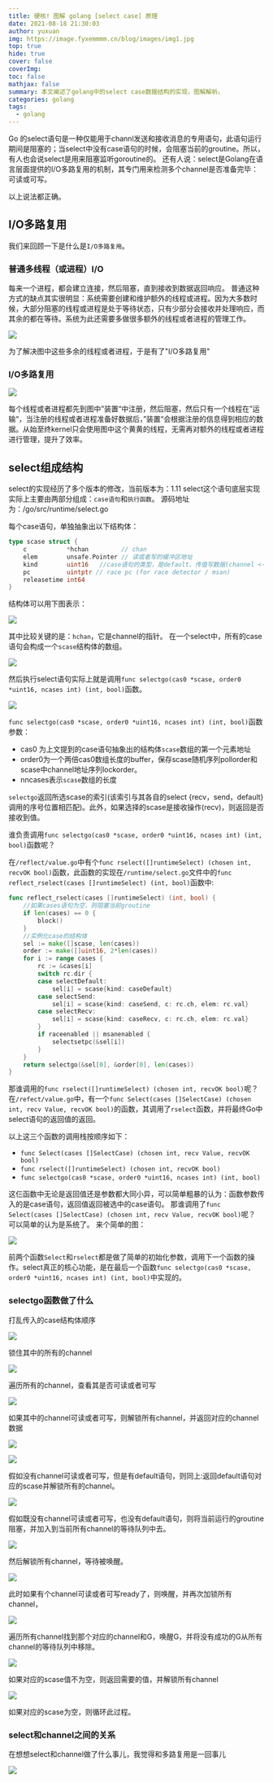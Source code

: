 ```yaml
---
title: 硬核! 图解 golang [select case] 原理
date: 2021-08-18 21:30:03
author: yuxuan
img: https://image.fyxemmmm.cn/blog/images/img1.jpg
top: true
hide: true
cover: false
coverImg: 
toc: false
mathjax: false
summary: 本文阐述了golang中的select case数据结构的实现，图解解析。
categories: golang
tags:
  - golang
---
```


Go 的select语句是一种仅能用于channl发送和接收消息的专用语句，此语句运行期间是阻塞的；当select中没有case语句的时候，会阻塞当前的groutine。所以，有人也会说select是用来阻塞监听goroutine的。
 还有人说：select是Golang在语言层面提供的I/O多路复用的机制，其专门用来检测多个channel是否准备完毕：可读或可写。

以上说法都正确。



## I/O多路复用

我们来回顾一下是什么是`I/O多路复用`。

### 普通多线程（或进程）I/O

每来一个进程，都会建立连接，然后阻塞，直到接收到数据返回响应。
 普通这种方式的缺点其实很明显：系统需要创建和维护额外的线程或进程。因为大多数时候，大部分阻塞的线程或进程是处于等待状态，只有少部分会接收并处理响应，而其余的都在等待。系统为此还需要多做很多额外的线程或者进程的管理工作。

![](https://image.fyxemmmm.cn/blog/images/%E8%B5%84%E6%BA%90/select1.webp)

为了解决图中这些多余的线程或者进程，于是有了"I/O多路复用"

### I/O多路复用

![](https://image.fyxemmmm.cn/blog/images/%E8%B5%84%E6%BA%90/select2.webp)

每个线程或者进程都先到图中”装置“中注册，然后阻塞，然后只有一个线程在”运输“，当注册的线程或者进程准备好数据后，”装置“会根据注册的信息得到相应的数据。从始至终kernel只会使用图中这个黄黄的线程，无需再对额外的线程或者进程进行管理，提升了效率。

## select组成结构

select的实现经历了多个版本的修改，当前版本为：1.11
 select这个语句底层实现实际上主要由两部分组成：`case语句`和`执行函数`。
 源码地址为：/go/src/runtime/select.go

每个case语句，单独抽象出以下结构体：



```go
type scase struct {
    c           *hchan         // chan
    elem        unsafe.Pointer // 读或者写的缓冲区地址
    kind        uint16   //case语句的类型，是default、传值写数据(channel <-) 还是  取值读数据(<- channel)
    pc          uintptr // race pc (for race detector / msan)
    releasetime int64
}
```

结构体可以用下图表示：



![](https://image.fyxemmmm.cn/blog/images/%E8%B5%84%E6%BA%90/select3.webp)



 其中比较关键的是：`hchan`，它是channel的指针。
 在一个select中，所有的case语句会构成一个`scase`结构体的数组。



![](https://image.fyxemmmm.cn/blog/images/%E8%B5%84%E6%BA%90/select4.webp)



然后执行select语句实际上就是调用`func selectgo(cas0 *scase, order0 *uint16, ncases int) (int, bool)`函数。

![](https://image.fyxemmmm.cn/blog/images/%E8%B5%84%E6%BA%90/select5.webp)



`func selectgo(cas0 *scase, order0 *uint16, ncases int) (int, bool)`函数参数：

- cas0 为上文提到的case语句抽象出的结构体`scase`数组的第一个元素地址
- order0为一个两倍cas0数组长度的buffer，保存scase随机序列pollorder和scase中channel地址序列lockorder。
- nncases表示`scase`数组的长度

`selectgo`返回所选scase的索引(该索引与其各自的select {recv，send，default}调用的序号位置相匹配)。此外，如果选择的scase是接收操作(recv)，则返回是否接收到值。

谁负责调用`func selectgo(cas0 *scase, order0 *uint16, ncases int) (int, bool)`函数呢？

在`/reflect/value.go`中有个`func rselect([]runtimeSelect) (chosen int, recvOK bool)`函数，此函数的实现在`/runtime/select.go`文件中的`func reflect_rselect(cases []runtimeSelect) (int, bool)`函数中:



```go
func reflect_rselect(cases []runtimeSelect) (int, bool) { 
    //如果cases语句为空，则阻塞当前groutine
    if len(cases) == 0 {
        block()
    }
    //实例化case的结构体
    sel := make([]scase, len(cases))
    order := make([]uint16, 2*len(cases))
    for i := range cases {
        rc := &cases[i]
        switch rc.dir {
        case selectDefault:
            sel[i] = scase{kind: caseDefault}
        case selectSend:
            sel[i] = scase{kind: caseSend, c: rc.ch, elem: rc.val}
        case selectRecv:
            sel[i] = scase{kind: caseRecv, c: rc.ch, elem: rc.val}
        }
        if raceenabled || msanenabled {
            selectsetpc(&sel[i])
        }
    }
    return selectgo(&sel[0], &order[0], len(cases))
}
```

那谁调用的`func rselect([]runtimeSelect) (chosen int, recvOK bool)`呢？
 在`/refect/value.go`中，有一个`func Select(cases []SelectCase) (chosen int, recv Value, recvOK bool)`的函数，其调用了`rselect`函数，并将最终Go中select语句的返回值的返回。

以上这三个函数的调用栈按顺序如下：

- `func Select(cases []SelectCase) (chosen int, recv Value, recvOK bool)`
- `func rselect([]runtimeSelect) (chosen int, recvOK bool)`
- `func selectgo(cas0 *scase, order0 *uint16, ncases int) (int, bool)`

这仨函数中无论是返回值还是参数都大同小异，可以简单粗暴的认为：函数参数传入的是case语句，返回值返回被选中的case语句。
 那谁调用了`func Select(cases []SelectCase) (chosen int, recv Value, recvOK bool)`呢？
 可以简单的认为是系统了。
 来个简单的图：

![](https://image.fyxemmmm.cn/blog/images/%E8%B5%84%E6%BA%90/select6.webp)

前两个函数`Select`和`rselect`都是做了简单的初始化参数，调用下一个函数的操作。select真正的核心功能，是在最后一个函数`func selectgo(cas0 *scase, order0 *uint16, ncases int) (int, bool)`中实现的。

### selectgo函数做了什么

打乱传入的case结构体顺序

![](https://image.fyxemmmm.cn/blog/images/%E8%B5%84%E6%BA%90/select7.webp)



锁住其中的所有的channel



![](https://image.fyxemmmm.cn/blog/images/%E8%B5%84%E6%BA%90/select8.webp)



遍历所有的channel，查看其是否可读或者可写

![](https://image.fyxemmmm.cn/blog/images/%E8%B5%84%E6%BA%90/select9.webp)



如果其中的channel可读或者可写，则解锁所有channel，并返回对应的channel数据

![](https://image.fyxemmmm.cn/blog/images/%E8%B5%84%E6%BA%90/select10.webp)



![](https://image.fyxemmmm.cn/blog/images/%E8%B5%84%E6%BA%90/select11.webp)



假如没有channel可读或者可写，但是有default语句，则同上:返回default语句对应的scase并解锁所有的channel。

![](https://image.fyxemmmm.cn/blog/images/%E8%B5%84%E6%BA%90/select11.webp)



假如既没有channel可读或者可写，也没有default语句，则将当前运行的groutine阻塞，并加入到当前所有channel的等待队列中去。

![](https://image.fyxemmmm.cn/blog/images/%E8%B5%84%E6%BA%90/select12.webp)



然后解锁所有channel，等待被唤醒。



![](https://image.fyxemmmm.cn/blog/images/%E8%B5%84%E6%BA%90/select13.webp)



此时如果有个channel可读或者可写ready了，则唤醒，并再次加锁所有channel，



![](https://image.fyxemmmm.cn/blog/images/%E8%B5%84%E6%BA%90/select14.webp)



遍历所有channel找到那个对应的channel和G，唤醒G，并将没有成功的G从所有channel的等待队列中移除。

![](https://image.fyxemmmm.cn/blog/images/%E8%B5%84%E6%BA%90/select15.webp)



如果对应的scase值不为空，则返回需要的值，并解锁所有channel

![](https://image.fyxemmmm.cn/blog/images/%E8%B5%84%E6%BA%90/select16.webp)



如果对应的scase为空，则循环此过程。

### select和channel之间的关系

在想想select和channel做了什么事儿，我觉得和多路复用是一回事儿

![](https://image.fyxemmmm.cn/blog/images/%E8%B5%84%E6%BA%90/select17.webp)

